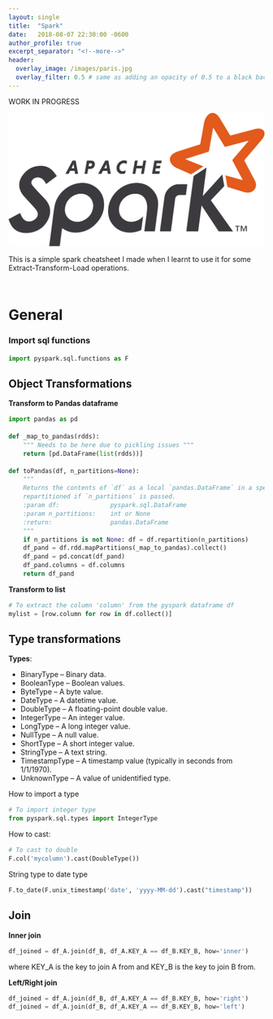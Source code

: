 ```yaml
---
layout: single
title:  "Spark"
date:   2018-08-07 22:30:00 -0600
author_profile: true
excerpt_separator: "<!--more-->"
header:
  overlay_image: /images/paris.jpg
  overlay_filter: 0.5 # same as adding an opacity of 0.5 to a black background
---
```


WORK IN PROGRESS

<!--more-->

<img src="/images/Apache_Spark_logo.png" alt="apache spark" class="inline"/>



This is a simple spark cheatsheet I made when I learnt to use it for some Extract-Transform-Load operations.


```py

```


```py
```
# General

### Import sql functions
```py
import pyspark.sql.functions as F
```

## Object Transformations

**Transform to Pandas dataframe**
```py
import pandas as pd

def _map_to_pandas(rdds):
    """ Needs to be here due to pickling issues """
    return [pd.DataFrame(list(rdds))]

def toPandas(df, n_partitions=None):
    """
    Returns the contents of `df` as a local `pandas.DataFrame` in a speedy fashion. The DataFrame is
    repartitioned if `n_partitions` is passed.
    :param df:              pyspark.sql.DataFrame
    :param n_partitions:    int or None
    :return:                pandas.DataFrame
    """
    if n_partitions is not None: df = df.repartition(n_partitions)
    df_pand = df.rdd.mapPartitions(_map_to_pandas).collect()
    df_pand = pd.concat(df_pand)
    df_pand.columns = df.columns
    return df_pand
```

**Transform to list**
```py
# To extract the column 'column' from the pyspark dataframe df
mylist = [row.column for row in df.collect()]
```

## Type transformations

**Types**:
- BinaryType – Binary data.
- BooleanType – Boolean values.
- ByteType – A byte value.
- DateType – A datetime value.
- DoubleType – A floating-point double value.
- IntegerType – An integer value.
- LongType – A long integer value.
- NullType – A null value.
- ShortType – A short integer value.
- StringType – A text string.
- TimestampType – A timestamp value (typically in seconds from 1/1/1970).
- UnknownType – A value of unidentified type.

How to import a type
```py
# To import integer type
from pyspark.sql.types import IntegerType
```


How to cast:
```py
# To cast to double
F.col('mycolumn').cast(DoubleType())
```

String type to date type
```py
F.to_date(F.unix_timestamp('date', 'yyyy-MM-dd').cast("timestamp"))
```

## Join

**Inner join**

```py
df_joined = df_A.join(df_B, df_A.KEY_A == df_B.KEY_B, how='inner')
```

where KEY_A is the key to join A from and KEY_B is the key to join B from.

**Left/Right join**

```py
df_joined = df_A.join(df_B, df_A.KEY_A == df_B.KEY_B, how='right')
df_joined = df_A.join(df_B, df_A.KEY_A == df_B.KEY_B, how='left')
```

